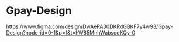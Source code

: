 # Gpay-Design

https://www.figma.com/design/DwAePA30DKRdGBKF7y4w93/Gpay-Design?node-id=0-1&p=f&t=hW85MnhWabsooKQy-0
